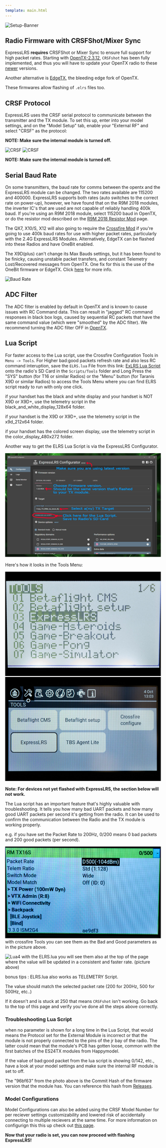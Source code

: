 ```yaml
---
template: main.html
---
```


![Setup-Banner](https://raw.githubusercontent.com/ExpressLRS/ExpressLRS-hardware/master/img/quick-start.png)

## Radio Firmware with CRSFShot/Mixer Sync

ExpressLRS **requires** CRSFShot or Mixer Sync to ensure full support for high packet rates. Starting with [OpenTX-2.3.12](https://www.open-tx.org/2021/06/14/opentx-2.3.12), `CRSFshot` has been fully implemented, and thus you will have to update your OpenTX radio to these [newer](https://www.open-tx.org/downloads.html#Releases23-ref) versions.

Another alternative is [EdgeTX](https://github.com/EdgeTX/edgetx/releases), the bleeding edge fork of OpenTX.

These firmwares allow flashing of `.elrs` files too.

## CRSF Protocol

ExpressLRS uses the CRSF serial protocol to communicate between the transmitter and the TX module. To set this up, enter into your model settings, and on the "Model Setup" tab, enable your "External RF" and select "CRSF" as the protocol:

**NOTE: Make sure the internal module is turned off.**

![CRSF](https://oscarliang.com/ctt/uploads/2018/03/setup-tbs-crossfire-tx-rx-micro-nano-taranis-betaflight-fc-internal-external-rf-mode.jpg)
![CRSF](https://oscarliang.com/ctt/uploads/2019/12/JUMPER-T16-EXTERNAL-RF-MODE-PROTOCOL-TBS-CROSSFIRE-CRSF.jpg)

**NOTE: Make sure the internal module is turned off.**

## Serial Baud Rate

On some transmitters, the baud rate for comms between the opentx and the ExpressLRS module can be changed. The two rates available are 115200 and 400000. ExpressLRS supports both rates (auto switches to the correct rate on power-up), however, we have found that on the R9M 2018 modules, the inverter IC's that are used are not capable of reliably handling 400k baud. If you're using an R9M 2018 module, select 115200 baud in OpenTX, or do the resistor mod described on the [R9M 2018 Resistor Mod](../../hardware/inverter-mod/) page.

The QX7, X10/S, X12 will also going to require the [Crossfire Mod](https://blog.seidel-philipp.de/fixed-inverter-mod-for-tbs-crossfire-and-frsky-qx7/) if you're going to use 400k baud rates for use with higher packet rates, particularly with the 2.4G ExpressLRS Modules. Alternatively, EdgeTX can be flashed into these Radios and have OneBit enabled.

The X9D(plus) can't change its Max Bauds settings, but it has been found to be finicky, causing unstable packet transfers, and constant Telemetry Lost/Recovered messages from OpenTX. One fix for this is the use of the OneBit firmware or EdgeTX. Click [here](../../hardware/x9d-troubleshooting) for more info.

![Baud Rate](https://fpvfrenzy.com/wp-content/uploads/2017/11/baud-rate.jpg)

## ADC Filter

The ADC filter is enabled by default in OpenTX and is known to cause issues with RC Command data. This can result in "jagged" RC command responses in black box logs, caused by sequential RC packets that have the same command value (which were "smoothed" by the ADC filter). We recommend turning the ADC filter OFF in [OpenTX](https://www.youtube.com/watch?v=ESr2H_EZ89Q).

## Lua Script

For faster access to the Lua script, use the Crossfire Configuration Tools in `Menu -> Tools`. For Higher bad:good packets refresh rate and also less RC command interuption, save the `ELRS.lua` File from this link: [ExLRS Lua Script](https://github.com/ExpressLRS/ExpressLRS/tree/master/src/lua) onto the radio's SD Card in the `Scripts/Tools` folder and Long Press the "SYS" button (for T16 or similar Radios) or the "Menu" button (for Taranis X9D or similar Radios) to access the Tools Menu where you can find ELRS script ready to run with only one click.

if your handset has the black and white display and your handset is NOT X9D or X9D+, use the telemetry script in the black_and_white_display_128x64 folder.

if your handset is the X9D or X9D+, use the telemetry script in the x9d_212x64 folder.

if your handset has the colored screen display, use the telemetry script in the color_display_480x272 folder.


Another way to get the ELRS Lua Script is via the ExpressLRS Configurator.

![LuaDL](../assets/images/lua.jpg)

Here's how it looks in the Tools Menu:

![Lua1](../assets/images/lua1.jpg)
![Lua2](../assets/images/lua2.jpg)

**Note: For devices not yet flashed with ExpressLRS, the section below will not work.**

The Lua script has an important feature that's highly valuable with troubleshooting. It tells you how many bad UART packets and how many good UART packets per second it's getting from the radio. It can be used to confirm the communication between the Radio and the TX module is working properly. 

e.g. if you have set the Packet Rate to 200Hz, 0/200 means 0 bad packets and 200 good packets (per second).

![Lua3](../assets/images/lua3.jpg)
with crossfire Tools you can see them as the Bad and Good parameters as in the picture above.


![Lua4](../assets/images/lua4.jpg)
with the ELRS.lua you will see them also at the top of the page where the value will be updated in a consistent and faster rate. (picture above)

bonus tips : ELRS.lua also works as TELEMETRY Script.

The value should match the selected packet rate (200 for 200Hz, 500 for 500Hz, etc..)

If it doesn't and is stuck at 250 that means `CRSFshot` isn't working. Go back to the top of this page and verify you've done all the steps above correctly.


### Troubleshooting Lua Script

when no parameter is shown for a long time in the Lua Script, that would means the Protocol set for the External Module is incorrect or that the module is not properly connected to the pins of the jr bay of the radio. The latter could mean that the module's PCB has gotten loose, common with the first batches of the ES24TX modules from Happymodel.

If the value of bad:good packet from the lua script is showing 0/142, etc., have a look at your model settings and make sure the internal RF module is set to off.

The "96bf63" from the photo above is the Commit Hash of the firmware version that the module has. You can reference this hash from [Releases](https://github.com/ExpressLRS/ExpressLRS/releases).

### Model Configurations

Model Configurations can also be added using the CRSF Model Number for per reciever settings customizability and lowered risk of accidentally connecting to multiple recievers at the same time. For more information on configurign this this up check out [this page](/software/model-config-match).

**Now that your radio is set, you can now proceed with flashing ExpressLRS!**
